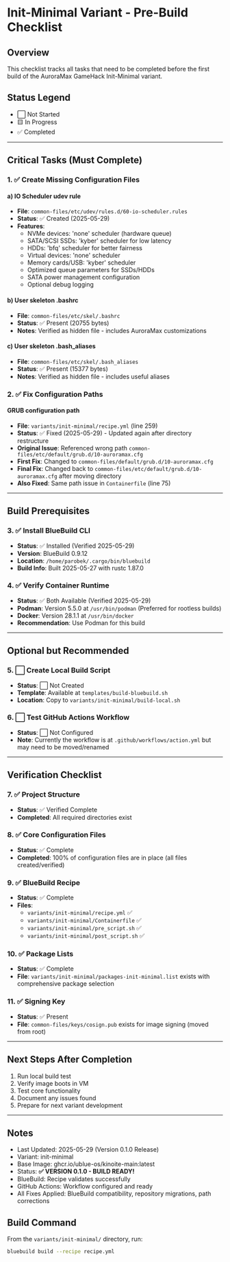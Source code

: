 # Init-Minimal Variant - Pre-Build Checklist

## Overview
This checklist tracks all tasks that need to be completed before the first build of the AuroraMax GameHack Init-Minimal variant.

## Status Legend
- ⬜ Not Started
- 🟨 In Progress
- ✅ Completed

---

## Critical Tasks (Must Complete)

### 1. ✅ Create Missing Configuration Files

#### a) IO Scheduler udev rule
- **File**: `common-files/etc/udev/rules.d/60-io-scheduler.rules`
- **Status**: ✅ Created (2025-05-29)
- **Features**:
  - NVMe devices: 'none' scheduler (hardware queue)
  - SATA/SCSI SSDs: 'kyber' scheduler for low latency
  - HDDs: 'bfq' scheduler for better fairness
  - Virtual devices: 'none' scheduler
  - Memory cards/USB: 'kyber' scheduler
  - Optimized queue parameters for SSDs/HDDs
  - SATA power management configuration
  - Optional debug logging

#### b) User skeleton .bashrc
- **File**: `common-files/etc/skel/.bashrc`
- **Status**: ✅ Present (20755 bytes)
- **Notes**: Verified as hidden file - includes AuroraMax customizations

#### c) User skeleton .bash_aliases
- **File**: `common-files/etc/skel/.bash_aliases`
- **Status**: ✅ Present (15377 bytes)
- **Notes**: Verified as hidden file - includes useful aliases

### 2. ✅ Fix Configuration Paths

#### GRUB configuration path
- **File**: `variants/init-minimal/recipe.yml` (line 259)
- **Status**: ✅ Fixed (2025-05-29) - Updated again after directory restructure
- **Original Issue**: Referenced wrong path `common-files/etc/default/grub.d/10-auroramax.cfg`
- **First Fix**: Changed to `common-files/default/grub.d/10-auroramax.cfg`
- **Final Fix**: Changed back to `common-files/etc/default/grub.d/10-auroramax.cfg` after moving directory
- **Also Fixed**: Same path issue in `Containerfile` (line 75)

---

## Build Prerequisites

### 3. ✅ Install BlueBuild CLI
- **Status**: ✅ Installed (Verified 2025-05-29)
- **Version**: BlueBuild 0.9.12
- **Location**: `/home/parobek/.cargo/bin/bluebuild`
- **Build Info**: Built 2025-05-27 with rustc 1.87.0

### 4. ✅ Verify Container Runtime
- **Status**: ✅ Both Available (Verified 2025-05-29)
- **Podman**: Version 5.5.0 at `/usr/bin/podman` (Preferred for rootless builds)
- **Docker**: Version 28.1.1 at `/usr/bin/docker`
- **Recommendation**: Use Podman for this build

---

## Optional but Recommended

### 5. ⬜ Create Local Build Script
- **Status**: ⬜ Not Created
- **Template**: Available at `templates/build-bluebuild.sh`
- **Location**: Copy to `variants/init-minimal/build-local.sh`

### 6. ⬜ Test GitHub Actions Workflow
- **Status**: ⬜ Not Configured
- **Note**: Currently the workflow is at `.github/workflows/action.yml` but may need to be moved/renamed

---

## Verification Checklist

### 7. ✅ Project Structure
- **Status**: ✅ Verified Complete
- **Completed**: All required directories exist

### 8. ✅ Core Configuration Files
- **Status**: ✅ Complete
- **Completed**: 100% of configuration files are in place (all files created/verified)

### 9. ✅ BlueBuild Recipe
- **Status**: ✅ Complete
- **Files**: 
  - `variants/init-minimal/recipe.yml` ✅
  - `variants/init-minimal/Containerfile` ✅
  - `variants/init-minimal/pre_script.sh` ✅
  - `variants/init-minimal/post_script.sh` ✅

### 10. ✅ Package Lists
- **Status**: ✅ Complete
- **File**: `variants/init-minimal/packages-init-minimal.list` exists with comprehensive package selection

### 11. ✅ Signing Key
- **Status**: ✅ Present
- **File**: `common-files/keys/cosign.pub` exists for image signing (moved from root)

---

## Next Steps After Completion

1. Run local build test
2. Verify image boots in VM
3. Test core functionality
4. Document any issues found
5. Prepare for next variant development

---

## Notes
- Last Updated: 2025-05-29 (Version 0.1.0 Release)
- Variant: init-minimal
- Base Image: ghcr.io/ublue-os/kinoite-main:latest
- Status: **✅ VERSION 0.1.0 - BUILD READY!**
- BlueBuild: Recipe validates successfully
- GitHub Actions: Workflow configured and ready
- All Fixes Applied: BlueBuild compatibility, repository migrations, path corrections

## Build Command
From the `variants/init-minimal/` directory, run:
```bash
bluebuild build --recipe recipe.yml
```